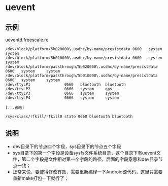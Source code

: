 # uevent

## 示例

ueventd.freescale.rc

```
/dev/block/platform/5b020000\.usdhc/by-name/presistdata 0600   system     system
/dev/block/platform/5b010000\.usdhc/by-name/presistdata 0600   system     system
/dev/block/platform/passthrough/5b020000\.usdhc/by-name/presistdata 0600   system     system
/dev/block/platform/passthrough/5b010000\.usdhc/by-name/presistdata 0600   system     system
/dev/ttyLP1               0660   bluetooth  bluetooth
/dev/ttyLP2               0666   system     gps
/dev/ttyLP3               0666   system     system
/dev/ttyLP4               0666   system     system

[...省略]

/sys/class/rfkill/rfkill0 state 0660 bluetooth bluetooth
```

## 说明

* dev目录下的节点四个字段，sys目录下的节点五个字段
* sys目录下的第一个字段是设备sysfs文件系统目录，这个目录下有uevent文件，第二个字段是文件相对第一个字段的路径，后面的字段意思和dev目录节点一致；
* 正常来说，要使得修改有效，需要重新编译一下Android源代码，这里只需要重新make打包一下就行了；